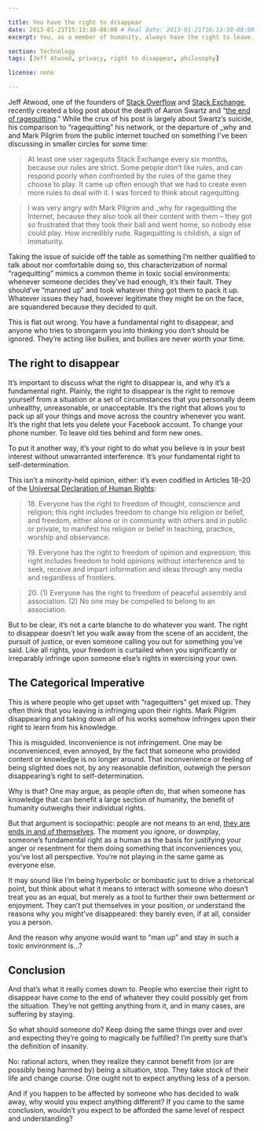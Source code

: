 ```yaml
---

title: You have the right to disappear
date: 2013-01-21T15:13:38-08:00 # Real date: 2013-01-21T16:13:38-08:00
excerpt: You, as a member of humanity, always have the right to leave. Never be afraid to “ragequit”.

section: Technology
tags: [Jeff Atwood, privacy, right to disappear, philosophy]

license: none

---
```


Jeff Atwood, one of the founders of [Stack Overflow][1] and [Stack Exchange][2], recently created a blog post about the death of Aaron Swartz and “[the end of ragequitting][3].” While the crux of his post is largely about Swartz’s suicide, his comparison to “ragequitting” his network, or the departure of \_why and and Mark Pilgrim from the public internet touched on something I’ve been discussing in smaller circles for some time:

> At least one user ragequits Stack Exchange every six months, because our rules are strict. Some people don’t like rules, and can respond poorly when confronted by the rules of the game they choose to play. It came up often enough that we had to create even more rules to deal with it. I was forced to think about ragequitting.

> I was very angry with Mark Pilgrim and \_why for ragequitting the Internet, because they also took all their content with them – they got so frustrated that they took their ball and went home, so nobody else could play. How incredibly rude. Ragequitting is childish, a sign of immaturity.

Taking the issue of suicide off the table as something I’m neither qualified to talk about nor comfortable doing so, this characterization of normal “ragequitting” mimics a common theme in toxic social environments: whenever someone decides they’ve had enough, it’s their fault. They should’ve “manned up” and took whatever thing got them to pack it up. Whatever issues they had, however legitimate they might be on the face, are squandered because they decided to quit.

This is flat out wrong. You have a fundamental right to disappear, and anyone who tries to strongarm you into thinking you don’t should be ignored. They’re acting like bullies, and bullies are never worth your time.

## The right to disappear

It’s important to discuss what the right to disappear is, and why it’s a fundamental right. Plainly, the right to disappear is the right to remove yourself from a situation or a set of circumstances that you personally deem unhealthy, unreasonable, or unacceptable. It’s the right that allows you to pack up all your things and move across the country whenever you want. It’s the right that lets you delete your Facebook account. To change your phone number. To leave old ties behind and form new ones.

To put it another way, it’s your right to do what you believe is in your best interest without unwarranted interference. It’s your fundamental right to self-determination.

This isn’t a minority-held opinion, either: it’s even codified in Articles 18–20 of the [Universal Declaration of Human Rights][4]:

> 18\. Everyone has the right to freedom of thought, conscience and religion; this right includes freedom to change his religion or belief, and freedom, either alone or in community with others and in public or private, to manifest his religion or belief in teaching, practice, worship and observance.

> 19\. Everyone has the right to freedom of opinion and expression; this right includes freedom to hold opinions without interference and to seek, receive and impart information and ideas through any media and regardless of frontiers.

> 20\. (1) Everyone has the right to freedom of peaceful assembly and association. (2) No one may be compelled to belong to an association.

But to be clear, it’s not a carte blanche to do whatever you want. The right to disappear doesn’t let you walk away from the scene of an accident, the pursuit of justice, or even someone calling you out for something you’ve said. Like all rights, your freedom is curtailed when you significantly or irreparably infringe upon someone else’s rights in exercising your own.

## The Categorical Imperative

This is where people who get upset with “ragequitters” get mixed up. They often think that you leaving is infringing upon their rights. Mark Pilgrim disappearing and taking down all of his works somehow infringes upon their right to learn from his knowledge.

This is misguided. Inconvenience is not infringement. One may be inconvenienced, even annoyed, by the fact that someone who provided content or knowledge is no longer around. That inconvenience or feeling of being slighted does not, by any reasonable definition, outweigh the person disappearing’s right to self-determination.

Why is that? One may argue, as people often do, that when someone has knowledge that can benefit a large section of humanity, the benefit of humanity outweighs their individual rights.

But that argument is sociopathic: people are not means to an end, [they are ends in and of themselves][5]. The moment you ignore, or downplay, someone’s fundamental right as a human as the basis for justifying your anger or resentment for them doing something that inconveniences you, you’ve lost all perspective. You’re not playing in the same game as everyone else.

It may sound like I’m being hyperbolic or bombastic just to drive a rhetorical point, but think about what it means to interact with someone who doesn’t treat you as an equal, but merely as a tool to further their own betterment or enjoyment. They can’t put themselves in your position, or understand the reasons why you might’ve disappeared: they barely even, if at all, consider you a person.

And the reason why anyone would want to “man up” and stay in such a toxic environment is…?

## Conclusion

And that’s what it really comes down to. People who exercise their right to disappear have come to the end of whatever they could possibly get from the situation. They’re not getting anything from it, and in many cases, are suffering by staying.

So what should someone do? Keep doing the same things over and over and expecting they’re going to magically be fulfilled? I’m pretty sure that’s the definition of insanity.

No: rational actors, when they realize they cannot benefit from (or are possibly being harmed by) being a situation, stop. They take stock of their life and change course. One ought not to expect anything less of a person.

And if you happen to be affected by someone who has decided to walk away, why would you expect anything different? If you came to the same conclusion, wouldn’t you expect to be afforded the same level of respect and understanding?

[1]: http://stackoverflow.com "Stack Overflow"
[2]: http://stackexchange.com "Stack Exchange"
[3]: http://www.codinghorror.com/blog/2013/01/the-end-of-ragequitting.html "The End of Ragequitting"
[4]: http://www.un.org/en/documents/udhr/index.shtml "The Universal Declaration of Human Rights"
[5]: http://en.wikipedia.org/wiki/Categorical_imperative#The_Second_Formulation "Wikipedia article on the second formulation of Kant's categorical imperative"

